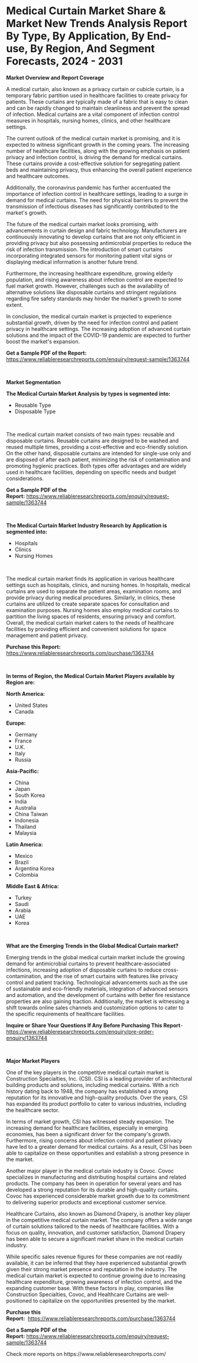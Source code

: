 <p><h1>Medical Curtain Market Share & Market New Trends Analysis Report By Type, By Application, By End-use, By Region, And Segment Forecasts, 2024 - 2031</h1></p><p><strong>Market Overview and Report Coverage</strong></p>
<p><p>A medical curtain, also known as a privacy curtain or cubicle curtain, is a temporary fabric partition used in healthcare facilities to create privacy for patients. These curtains are typically made of a fabric that is easy to clean and can be rapidly changed to maintain cleanliness and prevent the spread of infection. Medical curtains are a vital component of infection control measures in hospitals, nursing homes, clinics, and other healthcare settings.</p><p>The current outlook of the medical curtain market is promising, and it is expected to witness significant growth in the coming years. The increasing number of healthcare facilities, along with the growing emphasis on patient privacy and infection control, is driving the demand for medical curtains. These curtains provide a cost-effective solution for segregating patient beds and maintaining privacy, thus enhancing the overall patient experience and healthcare outcomes.</p><p>Additionally, the coronavirus pandemic has further accentuated the importance of infection control in healthcare settings, leading to a surge in demand for medical curtains. The need for physical barriers to prevent the transmission of infectious diseases has significantly contributed to the market's growth.</p><p>The future of the medical curtain market looks promising, with advancements in curtain design and fabric technology. Manufacturers are continuously innovating to develop curtains that are not only efficient in providing privacy but also possessing antimicrobial properties to reduce the risk of infection transmission. The introduction of smart curtains incorporating integrated sensors for monitoring patient vital signs or displaying medical information is another future trend.</p><p>Furthermore, the increasing healthcare expenditure, growing elderly population, and rising awareness about infection control are expected to fuel market growth. However, challenges such as the availability of alternative solutions like disposable curtains and stringent regulations regarding fire safety standards may hinder the market's growth to some extent.</p><p>In conclusion, the medical curtain market is projected to experience substantial growth, driven by the need for infection control and patient privacy in healthcare settings. The increasing adoption of advanced curtain solutions and the impact of the COVID-19 pandemic are expected to further boost the market's expansion.</p></p>
<p><strong>Get a Sample PDF of the Report:</strong> <a href="https://www.reliableresearchreports.com/enquiry/request-sample/1363744">https://www.reliableresearchreports.com/enquiry/request-sample/1363744</a></p>
<p>&nbsp;</p>
<p><strong>Market Segmentation</strong></p>
<p><strong>The Medical Curtain Market Analysis by types is segmented into:</strong></p>
<p><ul><li>Reusable Type</li><li>Disposable Type</li></ul></p>
<p>&nbsp;</p>
<p><p>The medical curtain market consists of two main types: reusable and disposable curtains. Reusable curtains are designed to be washed and reused multiple times, providing a cost-effective and eco-friendly solution. On the other hand, disposable curtains are intended for single-use only and are disposed of after each patient, minimizing the risk of contamination and promoting hygienic practices. Both types offer advantages and are widely used in healthcare facilities, depending on specific needs and budget considerations.</p></p>
<p><strong>Get a Sample PDF of the Report:</strong>&nbsp;<a href="https://www.reliableresearchreports.com/enquiry/request-sample/1363744">https://www.reliableresearchreports.com/enquiry/request-sample/1363744</a></p>
<p>&nbsp;</p>
<p><strong>The Medical Curtain Market Industry Research by Application is segmented into:</strong></p>
<p><ul><li>Hospitals</li><li>Clinics</li><li>Nursing Homes</li></ul></p>
<p>&nbsp;</p>
<p><p>The medical curtain market finds its application in various healthcare settings such as hospitals, clinics, and nursing homes. In hospitals, medical curtains are used to separate the patient areas, examination rooms, and provide privacy during medical procedures. Similarly, in clinics, these curtains are utilized to create separate spaces for consultation and examination purposes. Nursing homes also employ medical curtains to partition the living spaces of residents, ensuring privacy and comfort. Overall, the medical curtain market caters to the needs of healthcare facilities by providing efficient and convenient solutions for space management and patient privacy.</p></p>
<p><strong>Purchase this Report:</strong>&nbsp; <a href="https://www.reliableresearchreports.com/purchase/1363744">https://www.reliableresearchreports.com/purchase/1363744</a></p>
<p>&nbsp;</p>
<p><strong>In terms of Region, the Medical Curtain Market Players available by Region are:</strong></p>
<p>
    <p> <strong> North America: </strong>
        <ul>
            <li>United States</li>
            <li>Canada</li>
        </ul>
        </p> 
    <p> <strong> Europe: </strong>
        <ul>
            <li>Germany</li>
            <li>France</li>
            <li>U.K.</li>
            <li>Italy</li>
            <li>Russia</li>
        </ul>
        </p> 
    <p> <strong> Asia-Pacific: </strong>
        <ul>
            <li>China</li>
            <li>Japan</li>
            <li>South Korea</li>
            <li>India</li>
            <li>Australia</li>
            <li>China Taiwan</li>
            <li>Indonesia</li>
            <li>Thailand</li>
            <li>Malaysia</li>
        </ul>
        </p> 
    <p> <strong> Latin America: </strong>
        <ul>
            <li>Mexico</li>
            <li>Brazil</li>
            <li>Argentina Korea</li>
            <li>Colombia</li>
        </ul>
        </p> 
    <p> <strong> Middle East & Africa: </strong>
        <ul>
            <li>Turkey</li>
            <li>Saudi</li>
            <li>Arabia</li>
            <li>UAE</li>
            <li>Korea</li>
        </ul>
    </p>
    </p>
<p>&nbsp;</p>
<p><strong>What are the Emerging Trends in the Global Medical Curtain market?</strong></p>
<p><p>Emerging trends in the global medical curtain market include the growing demand for antimicrobial curtains to prevent healthcare-associated infections, increasing adoption of disposable curtains to reduce cross-contamination, and the rise of smart curtains with features like privacy control and patient tracking. Technological advancements such as the use of sustainable and eco-friendly materials, integration of advanced sensors and automation, and the development of curtains with better fire resistance properties are also gaining traction. Additionally, the market is witnessing a shift towards online sales channels and customization options to cater to the specific requirements of healthcare facilities.</p></p>
<p><strong>Inquire or Share Your Questions If Any Before Purchasing This Report</strong>- <a href="https://www.reliableresearchreports.com/enquiry/pre-order-enquiry/1363744">https://www.reliableresearchreports.com/enquiry/pre-order-enquiry/1363744</a></p>
<p>&nbsp;</p>
<p><strong>Major Market Players</strong></p>
<p><p>One of the key players in the competitive medical curtain market is Construction Specialties, Inc. (CSI). CSI is a leading provider of architectural building products and solutions, including medical curtains. With a rich history dating back to 1948, the company has established a strong reputation for its innovative and high-quality products. Over the years, CSI has expanded its product portfolio to cater to various industries, including the healthcare sector.</p><p>In terms of market growth, CSI has witnessed steady expansion. The increasing demand for healthcare facilities, especially in emerging economies, has been a significant driver for the company's growth. Furthermore, rising concerns about infection control and patient privacy have led to a greater demand for medical curtains. As a result, CSI has been able to capitalize on these opportunities and establish a strong presence in the market.</p><p>Another major player in the medical curtain industry is Covoc. Covoc specializes in manufacturing and distributing hospital curtains and related products. The company has been in operation for several years and has developed a strong reputation for its durable and high-quality curtains. Covoc has experienced considerable market growth due to its commitment to delivering superior products and exceptional customer service.</p><p>Healthcare Curtains, also known as Diamond Drapery, is another key player in the competitive medical curtain market. The company offers a wide range of curtain solutions tailored to the needs of healthcare facilities. With a focus on quality, innovation, and customer satisfaction, Diamond Drapery has been able to secure a significant market share in the medical curtain industry. </p><p>While specific sales revenue figures for these companies are not readily available, it can be inferred that they have experienced substantial growth given their strong market presence and reputation in the industry. The medical curtain market is expected to continue growing due to increasing healthcare expenditure, growing awareness of infection control, and the expanding customer base. With these factors in play, companies like Construction Specialties, Covoc, and Healthcare Curtains are well-positioned to capitalize on the opportunities presented by the market.</p></p>
<p><strong>Purchase this Report:</strong>&nbsp;&nbsp;<a href="https://www.reliableresearchreports.com/purchase/1363744">https://www.reliableresearchreports.com/purchase/1363744</a></p>
<p></p>
<p><strong>Get a Sample PDF of the Report:</strong>&nbsp;<a href="https://www.reliableresearchreports.com/enquiry/request-sample/1363744">https://www.reliableresearchreports.com/enquiry/request-sample/1363744</a></p>
<p>Check more reports on https://www.reliableresearchreports.com/</p>
